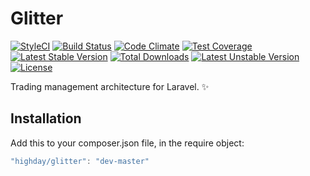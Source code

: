 # Glitter

[![StyleCI](https://styleci.io/repos/74947397/shield?style=flat)](https://styleci.io/repos/74947397)
[![Build Status](https://travis-ci.org/highday/glitter.svg)](https://travis-ci.org/highday/glitter)
[![Code Climate](https://codeclimate.com/github/highday/glitter/badges/gpa.svg)](https://codeclimate.com/github/highday/glitter)
[![Test Coverage](https://codeclimate.com/github/highday/glitter/badges/coverage.svg)](https://codeclimate.com/github/highday/glitter/coverage)
[![Latest Stable Version](https://poser.pugx.org/highday/glitter/version)](https://packagist.org/packages/highday/glitter)
[![Total Downloads](https://poser.pugx.org/highday/glitter/downloads)](https://packagist.org/packages/highday/glitter)
[![Latest Unstable Version](https://poser.pugx.org/highday/glitter/v/unstable)](//packagist.org/packages/highday/glitter)
[![License](https://poser.pugx.org/highday/glitter/license)](https://packagist.org/packages/highday/glitter)

Trading management architecture for Laravel. ✨

## Installation

Add this to your composer.json file, in the require object:

```javascript
"highday/glitter": "dev-master"
```
